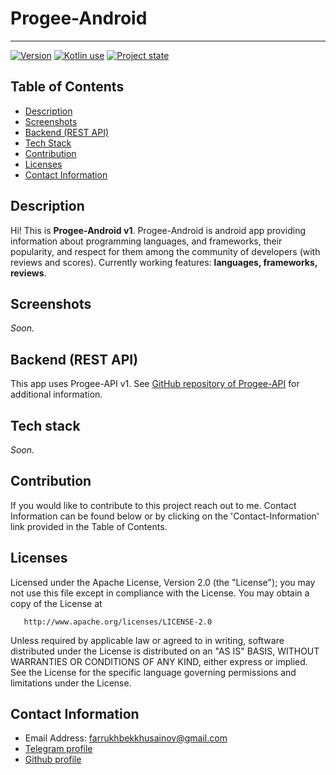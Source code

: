 # Progee-Android

---

<a href="https://img.shields.io/badge/Version-0.0.1--alpha-red"><img alt="Version" src="https://img.shields.io/badge/Version-0.0.1--alpha-red"></a> <a href="https://img.shields.io/badge/Kotlin-100%25-green"><img alt="Kotlin use" src="https://img.shields.io/badge/Kotlin-100%25-green"></a>  <a href="https://img.shields.io/badge/State-alpha-red"><img alt="Project state" src="https://img.shields.io/badge/State-alpha-red"></a> 

## Table of Contents

- [Description](#description)
- [Screenshots](#screenshots)
- [Backend (REST API)](#backend-rest-api)
- [Tech Stack](#tech-stack)
- [Contribution](#contribution)
- [Licenses](#licenses)
- [Contact Information](#contact-information)

## Description

Hi! This is **Progee-Android v1**. 
Progee-Android is android app providing information about programming languages, and frameworks, their popularity, and respect for them among the community of developers (with reviews and scores). 
Currently working features: **languages, frameworks, reviews**.

## Screenshots

_Soon._

## Backend (REST API)

This app uses Progee-API v1. See [GitHub repository of Progee-API](https://github.com/khusainovfarrukh/progee-api) for additional information.

## Tech stack

_Soon._

## Contribution

If you would like to contribute to this project reach out to me. Contact Information can be found below or by clicking on the 'Contact-Information' link provided in the Table of Contents.

## Licenses

Licensed under the Apache License, Version 2.0 (the "License");
   you may not use this file except in compliance with the License.
   You may obtain a copy of the License at

       http://www.apache.org/licenses/LICENSE-2.0

   Unless required by applicable law or agreed to in writing, software
   distributed under the License is distributed on an "AS IS" BASIS,
   WITHOUT WARRANTIES OR CONDITIONS OF ANY KIND, either express or implied.
   See the License for the specific language governing permissions and
   limitations under the License.
   
## Contact Information

- Email Address: farrukhbekkhusainov@gmail.com
- [Telegram profile](https://t.me/farruxxusainov)
- [Github profile](https://github.com/KhusaiovFarrukh)
